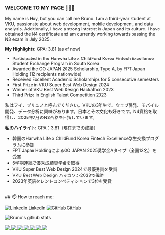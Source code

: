 ### WELCOME TO MY PAGE 👋👋👋
My name is Huy, but you can call me Bruno. I am a third-year student at VKU, passionate about web development, mobile development, and data analysis. Additionally, I have a strong interest in Japan and its culture. I have obtained the N4 certificate and am currently working towards passing the N3 exam in July 2025.

**My Highlights:**
GPA: 3.81 (as of now)
- Participated in the Hanwha Life x ChildFund Korea Fintech Excellence Student Exchange Program in South Korea
- Awarded the GO JAPAN 2025 Scholarship, Type A, by FPT Japan Holding (12 recipients nationwide)
- Received Excellent Academic Scholarships for 5 consecutive semesters
- First Prize in VKU Super Best Web Design 2024
- Winner of VKU Best Web Design Hackathon 2023
- Third Prize in English Talent Competition 2023

私はフイ、ブリュノと呼んでください。VKUの3年生で、ウェブ開発、モバイル開発、データ分析に興味があります。日本とその文化も好きです。N4資格を取得し、2025年7月のN3合格を目指しています。

**私のハイライト:**
GPA：3.81（現在までの成績）
- 韓国のHanwha Life x ChildFund Korea Fintech Excellence学生交換プログラムに参加
- FPT Japan HoldingによるGO JAPAN 2025奨学金Aタイプ（全国12名）を受賞
- 5学期連続で優秀成績奨学金を取得
- VKU Super Best Web Design 2024で最優秀賞を受賞
- VKU Best Web Design ハッカソン2023で優勝
- 2023年英語タレントコンペティションで3位を受賞
<br>
## 📫 How to reach me: 

[![Linkedin](https://i.stack.imgur.com/gVE0j.png) LinkedIn](https://www.linkedin.com/in/trnghuy/) [![GitHub](https://i.stack.imgur.com/tskMh.png) GitHub](https://github.com/trnghuybru) 



![Bruno's github stats](https://github-readme-stats-git-masterrstaa-rickstaa.vercel.app/api?username=trnghuybru&show_icons=true&theme=tokyonight&hide=contribs,prs,issues)

<a href="https://github.com/trnghuybru/emplaner-server/">
  <!-- Change the `github-readme-stats.anuraghazra1.vercel.app` to `github-readme-stats.vercel.app`  -->
  <img align="center" src="https://github-readme-stats.anuraghazra1.vercel.app/api/pin/?username=trnghuybru&repo=emplaner-server&theme=radical" />
</a>    
<a href="https://github.com/trnghuybru/EmplannerApp/">
  <!-- Change the `github-readme-stats.anuraghazra1.vercel.app` to `github-readme-stats.vercel.app`  -->
  <img align="center" src="https://github-readme-stats.anuraghazra1.vercel.app/api/pin/?username=trnghuybru&repo=EmplannerApp&theme=merko" />
</a>

<a href="https://github.com/trnghuybru/licence_plate_detection/">
  <!-- Change the `github-readme-stats.anuraghazra1.vercel.app` to `github-readme-stats.vercel.app`  -->
  <img align="center" src="https://github-readme-stats.anuraghazra1.vercel.app/api/pin/?username=trnghuybru&repo=licence_plate_detection&theme=gruvbox" />
</a>    
<a href="https://github.com/trnghuybru/take-it-easy/">
  <!-- Change the `github-readme-stats.anuraghazra1.vercel.app` to `github-readme-stats.vercel.app`  -->
  <img align="center" src="https://github-readme-stats.anuraghazra1.vercel.app/api/pin/?username=trnghuybru&repo=take-it-easy&theme=dark" />
</a>

<a href="https://github.com/trnghuybru/FinalBWD/">
  <!-- Change the `github-readme-stats.anuraghazra1.vercel.app` to `github-readme-stats.vercel.app`  -->
  <img align="center" src="https://github-readme-stats.anuraghazra1.vercel.app/api/pin/?username=trnghuybru&repo=FinalBWD&theme=onedark" />
</a>    

<a href="https://github.com/trnghuybru/RMI_Server/">
  <!-- Change the `github-readme-stats.anuraghazra1.vercel.app` to `github-readme-stats.vercel.app`  -->
  <img align="center" src="https://github-readme-stats.anuraghazra1.vercel.app/api/pin/?username=trnghuybru&repo=RMI_Server&theme=radical" />
</a>    
<a href="https://github.com/trnghuybru/BWD2024/">
  <!-- Change the `github-readme-stats.anuraghazra1.vercel.app` to `github-readme-stats.vercel.app`  -->
  <img align="center" src="https://github-readme-stats.anuraghazra1.vercel.app/api/pin/?username=bobaonhan123&repo=BWD2024&theme=merko" />
</a>

